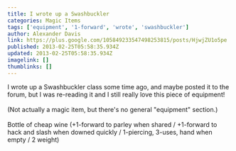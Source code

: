 ```yaml
---
title: I wrote up a Swashbuckler
categories: Magic Items
tags: ['equipment', '1-forward', 'wrote', 'swashbuckler']
author: Alexander Davis
link: https://plus.google.com/105849233547498253815/posts/HjwjZU1o5pe
published: 2013-02-25T05:58:35.934Z
updated: 2013-02-25T05:58:35.934Z
imagelink: []
thumblinks: []
---
```


I wrote up a Swashbuckler class some time ago, and maybe posted it to the forum, but I was re-reading it and I still really love this piece of equipment!<br /><br />(Not actually a magic item, but there&#39;s no general &quot;equipment&quot; section.)<br /><br />Bottle of cheap wine (+1-forward to parley when shared / +1-forward to hack and slash when downed quickly / 1-piercing, 3-uses, hand when empty / 2 weight)